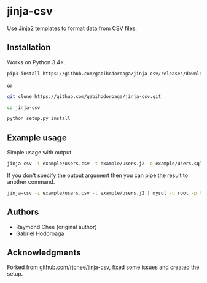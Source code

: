 # jinja-csv

Use Jinja2 templates to format data from CSV files.

## Installation

Works on Python 3.4+.

```bash
pip3 install https://github.com/gabihodoroaga/jinja-csv/releases/download/v0.2/jinja_csv-0.2-py3-none-any.whl
```

or 

```bash
git clone https://github.com/gabihodoroaga/jinja-csv.git

cd jinja-csv

python setup.py install

```

## Example usage

Simple usage with output
```bash
jinja-csv -i example/users.csv -t example/users.j2 -o example/users.sql

```

If you don't specify the output argument then you can pipe the result to another command.

```bash
jinja-csv -i example/users.csv -t example/users.j2 | mysql -u root -p testdb
```


## Authors

* Raymond Chee (original author)
* Gabriel Hodoroaga

## Acknowledgments

Forked from [github.com/rjchee/jinja-csv](https://github.com/rjchee/jinja-csv), fixed some issues and created the setup.
